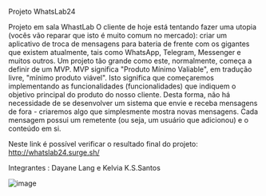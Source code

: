Projeto WhatsLab24

Projeto em sala WhastLab O cliente de hoje está tentando fazer uma utopia (vocês vão reparar que isto é muito comum no mercado): criar um aplicativo de troca de mensagens para bateria de frente com os gigantes que existem atualmente, tais como WhatsApp, Telegram, Messenger e muitos outros. Um projeto tão grande como este, normalmente, começa a definir de um MVP. MVP significa "Produto Mínimo Valiable", em tradução livre, "mínimo produto viável". Isto significa que começaremos implementando as funcionalidades (funcionalidades) que indiquem o objetivo principal do produto do nosso cliente. Desta forma, não há necessidade de se desenvolver um sistema que envie e receba mensagens de fora - criaremos algo que simplesmente mostra novas mensagens. Cada mensagem possui um remetente (ou seja, um usuário que adicionou) e o conteúdo em si.

Neste link é possível verificar o resultado final do projeto: http://whatslab24.surge.sh/

Integrantes : Dayane Lang e Kelvia K.S.Santos

![image](https://user-images.githubusercontent.com/77943169/111231075-5e2e2280-85c7-11eb-97bc-827077f69044.png)
